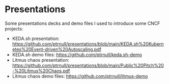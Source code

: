 # Presentations

Some presentations decks and demo files I used to introduce some CNCF projects:
- KEDA.sh presentation: https://github.com/ptrnull/presentations/blob/main/KEDA.sh%20Kubernetes%20Event-driven%20Autoscaling.pdf
- KEDA.sh demo files: https://github.com/ptrnull/keda.sh-demo
- Litmus chaos presentation: https://github.com/ptrnull/presentations/blob/main/Public%20Pitch%20-%20Litmus%20Chaos.pdf
- Litmus chaos demo files: https://github.com/ptrnull/litmus-demo

